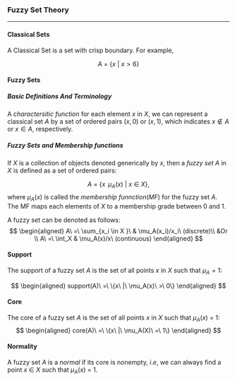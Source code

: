 ### Fuzzy Set Theory
---

#### Classical Sets

A Classical Set is a set with crisp boundary. For example,

$$
A\ =\ \{x\ |\ x>6\}
$$
#### Fuzzy Sets

##### Basic Definitions And Terminology

A $charactersitic\ function$ for each element $x$ in $X$, we can represent a classical set $A$ by a set of ordered pairs $(x, 0)$ or $(x, 1)$, which indicates $x \notin A$ or $x \in A$, respectively.

##### $Fuzzy\ Sets\ and\ Membership\ functions$

If $X$ is a collection of objects denoted generically by $x$, then a $fuzzy\ set\ A$ in $X$ is defined as a set of ordered pairs: 

$$
A\ =\ \{x\,\ \mu_A(x)\ |\ x\ \in\ X\},
$$
where $\mu_A(x)$ is called  the $membership\ funnction(MF)$ for the fuzzy set $A$. The MF maps each elements of $X$ to a membership grade between 0 and 1.

A fuzzy set can be denoted as follows:
$$
\begin{aligned}
A\ =\ \sum_{x_i \in X }\ & \mu_A(x_i)/x_i\ (discrete)\\
&Or \\
A\ =\ \int_X & \mu_A(x)/x\ (continuous)
\end{aligned}
$$

#### Support
The support of a fuzzy set $A$ is the set of all points $x$ in $X$ such that $\mu_A = 1$:

$$
\begin{aligned}
support(A)\ =\ \{x\ |\ \mu_A(x)\ >\ 0\}
\end{aligned}
$$
#### Core
The core of a fuzzy set $A$ is the set of all points $x$ in $X$ such that $\mu_A(x)\ =\ 1$:
$$
\begin{aligned}
core(A)\ =\ \{x\ |\ \mu_A(X)\ =\ 1\}
\end{aligned}
$$
#### Normality
A fuzzy set $A$ is a $normal$ if its core is nonempty, $i.e,$ we can always find a point $x\ \in\ X$ such that $\mu_A(x)\ =\ 1$.

